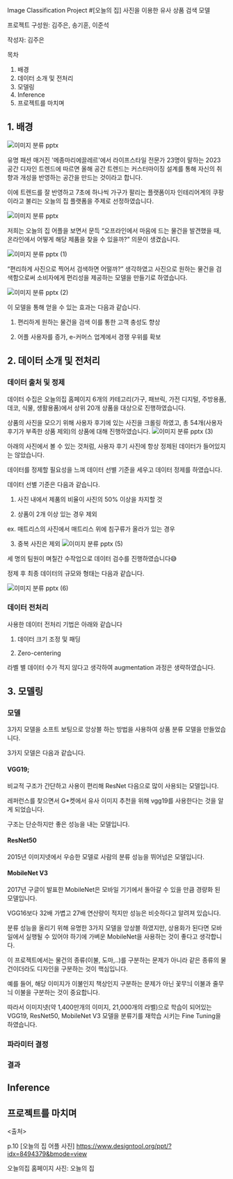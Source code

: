 Image Classification Project
#[오늘의 집] 사진을 이용한 유사 상품 검색 모델

프로젝트 구성원: 김주은, 송기훈, 이준석

작성자: 김주은

목차

1. 배경
2. 데이터 소개 및 전처리
3. 모델링
4. Inference
5. 프로젝트를 마치며

## 1. 배경

![이미지 분류 pptx](https://github.com/kimjoosilver/Image_Classification/assets/87303227/b39dc0d6-bcf4-4936-91d1-9afa5379dde7)

유명 패션 매거진 '메종마리에끌레르'에서 라이프스타일 전문가 23명이 말하는 2023 공간 디자인 트렌드에 따르면 올해 공간 트렌드는 커스터마이징 설계를 통해 자신의 취향과 개성을 반영하는 공간을 만드는 것이라고 합니다.

이에 트렌드를 잘 반영하고 7초에 하나씩 가구가 팔리는 플랫폼이자 인테리어계의 쿠팡이라고 불리는 오늘의 집 플랫폼을 주제로 선정하였습니다.

![이미지 분류 pptx](https://github.com/kimjoosilver/Image_Classification/assets/87303227/6e447b28-89ed-442d-97a3-d76bb2320c4c)

저희는 오늘의 집 어플을 보면서 문득 “오프라인에서 마음에 드는 물건을 발견했을 때, 온라인에서 어떻게 해당 제품을 찾을 수 있을까?” 의문이 생겼습니다.

![이미지 분류 pptx (1)](https://github.com/kimjoosilver/Image_Classification/assets/87303227/2126613c-ec45-47e8-acc1-ed54400bee68)

“편리하게 사진으로 찍어서 검색하면 어떨까?” 생각하였고 사진으로 원하는 물건을 검색함으로써 소비자에게 편리성을 제공하는 모델을 만들기로 하였습니다.

![이미지 분류 pptx (2)](https://github.com/kimjoosilver/Image_Classification/assets/87303227/50b630ad-747b-4651-9bc9-6bc262718c1a)

이 모델을 통해 얻을 수 있는 효과는 다음과 같습니다.

1. 편리하게 원하는 물건을 검색 이를 통한 고객 충성도 향상

2. 어플 사용자를 증가, e-커머스 업계에서 경쟁 우위를 확보


## 2. 데이터 소개 및 전처리

### 데이터 출처 및 정제

데이터 수집은 오늘의집 홈페이지 6개의 카테고리(가구, 패브릭, 가전 디지털, 주방용품, 데코, 식물, 생활용품)에서 상위 20개 상품을 대상으로 진행하였습니다.

상품의 사진을 모으기 위해 사용자 후기에 있는 사진을 크롤링 하였고, 총 54개(사용자 후기가 부족한 상품 제외)의 상품에 대해 진행하였습니다.
![이미지 분류 pptx (3)](https://github.com/kimjoosilver/Image_Classification/assets/87303227/2843d85d-f683-4830-b960-421b035f59c9)


아래의 사진에서 볼 수 있는 것처럼, 사용자 후기 사진에 항상 정제된 데이터가 들어있지는 않았습니다.

데이터를 정제할 필요성을 느껴 데이터 선별 기준을 세우고 데이터 정제를 하였습니다.

데이터 선별 기준은 다음과 같습니다.

1. 사진 내에서 제품의 비율이 사진의 50% 이상을 차지할 것

2. 상품이 2개 이상 있는 경우 제외

ex. 매트리스의 사진에서 매트리스 위에 침구류가 올라가 있는 경우

3. 중복 사진은 제외
![이미지 분류 pptx (5)](https://github.com/kimjoosilver/Image_Classification/assets/87303227/8c5f8e5b-5270-4984-8c9b-c7f5206066fb)

세 명의 팀원이 며칠간 수작업으로 데이터 검수를 진행하였습니다😅

정제 후 최종 데이터의 규모와 형태는 다음과 같습니다.

![이미지 분류 pptx (6)](https://github.com/kimjoosilver/Image_Classification/assets/87303227/0d9412e0-69ed-473c-93a3-007591b4b3c4)

### 데이터 전처리

사용한 데이터 전처리 기법은 아래와 같습니다

1. 데이터 크기 조정 및 패딩

2. Zero-centering

라벨 별 데이터 수가 적지 않다고 생각하여 augmentation 과정은 생략하였습니다.


## 3. 모델링

### 모델
3가지 모델을 소프트 보팅으로 앙상블 하는 방법을 사용하여 상품 분류 모델을 만들었습니다.

3가지 모델은 다음과 같습니다.

#### VGG19; 

비교적 구조가 간단하고 사용이 편리해 ResNet 다음으로 많이 사용되는 모델입니다.

레퍼런스를 찾으면서 G*켓에서 유사 이미지 추천을 위해 vgg19를 사용한다는 것을 알게 되었습니다.

구조는 단순하지만 좋은 성능을 내는 모델입니다.

#### ResNet50

2015년 이미지넷에서 우승한 모델로 사람의 분류 성능을 뛰어넘은 모델입니다.

#### MobileNet V3

2017년 구글이 발표한 MobileNet은 모바일 기기에서 돌아갈 수 있을 만큼 경량화 된 모델입니다.

VGG16보다 32배 가볍고 27배 연산량이 적지만 성능은 비슷하다고 알려져 있습니다.

분류 성능을 올리기 위해 유명한 3가지 모델을 앙상블 하였지만, 상용화가 된다면 모바일에서 실행될 수 있어야 하기에 가벼운 MobileNet을 사용하는 것이 좋다고 생각합니다.

이 프로젝트에서는 물건의 종류(이불, 도마,..)를 구분하는 문제가 아니라 같은 종류의 물건이더라도 디자인을 구분하는 것이 핵심입니다.

예를 들어, 해당 이미지가 이불인지 책상인지 구분하는 문제가 아닌 꽃무늬 이불과 줄무늬 이불을 구분하는 것이 중요합니다.

따라서 이미지넷(약 1,400만개의 이미지, 21,000개의 라벨)으로 학습이 되어있는 VGG19, ResNet50, MobileNet V3 모델을 분류기를 재학습 시키는 Fine Tuning을 하였습니다.

### 파라미터 결정

### 결과

## Inference

## 프로젝트를 마치며

<출처>

p.10 [오늘의 집 어플 사진] https://www.designtool.org/ppt/?idx=8494379&bmode=view

오늘의집 홈페이지 사진: 오늘의 집
